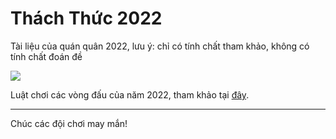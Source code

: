 # Thách Thức 2022
Tài liệu của quán quân 2022, lưu ý: chỉ có tính chất tham khảo, không có tính chất đoán đề

![](https://i.imgur.com/SAEP3zt.jpg)

Luật chơi các vòng đấu của năm 2022, tham khảo tại [đây](https://www.facebook.com/ThachThuc/videos/781443399505281/).

---
Chúc các đội chơi may mắn!
